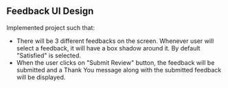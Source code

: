 ## Feedback UI Design
Implemented project such that:
- There will be 3 different feedbacks on the screen. Whenever user will select a feedback, it will have a box shadow around it. By default "Satisfied" is selected.
- When the user clicks on "Submit Review" button, the feedback will be submitted and a Thank You message along with the submitted feedback will be displayed.